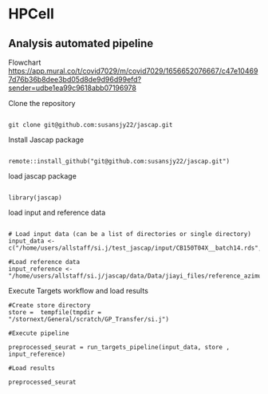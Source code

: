 # HPCell

## Analysis automated pipeline

Flowchart
https://app.mural.co/t/covid7029/m/covid7029/1656652076667/c47e104697d76b36b8dee3bd05d8de9d96d99efd?sender=udbe1ea99c9618abb07196978

Clone the repository

```{bash}

git clone git@github.com:susansjy22/jascap.git

```

Install Jascap package 

```{bash}

remote::install_github("git@github.com:susansjy22/jascap.git")

```

load jascap package 

```{bash}

library(jascap)

```

load input and reference data

```{bash}

# Load input data (can be a list of directories or single directory)
input_data <- c("/home/users/allstaff/si.j/test_jascap/input/CB150T04X__batch14.rds","/home/users/allstaff/si.j/test_jascap/input/CB291T01X__batch8.rds")

#Load reference data 
input_reference <- "/home/users/allstaff/si.j/jascap/data/Data/jiayi_files/reference_azimuth.rds"

```

Execute Targets workflow and load results

```{bash}
#Create store directory 
store =  tempfile(tmpdir = "/stornext/General/scratch/GP_Transfer/si.j")

#Execute pipeline

preprocessed_seurat = run_targets_pipeline(input_data, store , input_reference)

#Load results

preprocessed_seurat

```



